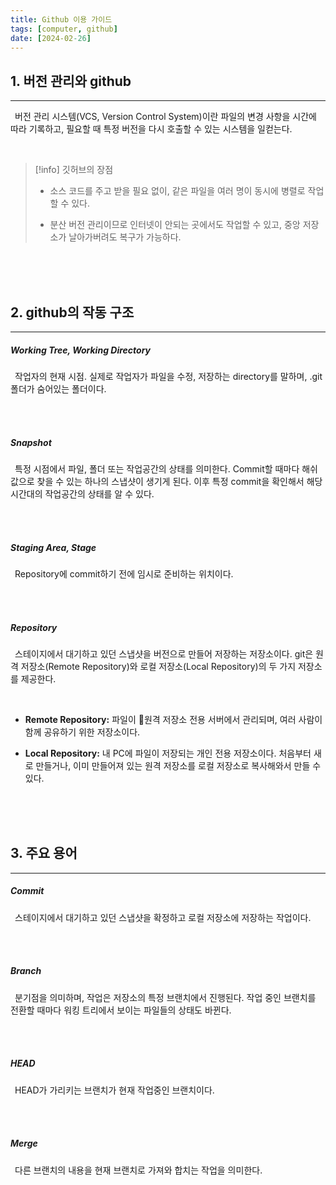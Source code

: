 ```yaml
---
title: Github 이용 가이드
tags: [computer, github]
date: [2024-02-26]
---
```

## 1. 버전 관리와 github
<hr>

&ensp;버전 관리 시스템(VCS, Version Control System)이란 파일의 변경 사항을 시간에 따라 기록하고, 필요할 때 특정 버전을 다시 호출할 수 있는 시스템을 일컫는다.

<br>

 > [!info] 깃허브의 장점
 > - 소스 코드를 주고 받을 필요 없이, 같은 파일을 여러 명이 동시에 병렬로 작업할 수 있다.
 > + 분산 버전 관리이므로 인터넷이 안되는 곳에서도 작업할 수 있고, 중앙 저장소가 날아가버려도 복구가 가능하다.

<br>
<br>
<br>

## 2. github의 작동 구조
<hr>

##### Working Tree, Working Directory

&ensp;작업자의 현재 시점. 실제로 작업자가 파일을 수정, 저장하는 directory를 말하며, .git폴더가 숨어있는 폴더이다.

<br>
<br>

##### Snapshot

&ensp;특정 시점에서 파일, 폴더 또는 작업공간의 상태를 의미한다. Commit할 때마다 해쉬값으로 찾을 수 있는 하나의 스냅샷이 생기게 된다. 이후 특정 commit을 확인해서 해당 시간대의 작업공간의 상태를 알 수 있다.

<br>
<br>

##### Staging Area, Stage

&ensp;Repository에 commit하기 전에 임시로 준비하는 위치이다.

<br>
<br>

##### Repository

&ensp;스테이지에서 대기하고 있던 스냅샷을 버전으로 만들어 저장하는 저장소이다. git은 원격 저장소(Remote Repository)와 로컬 저장소(Local Repository)의 두 가지 저장소를 제공한다.

<br>

- **Remote Repository:** 파일이 원격 저장소 전용 서버에서 관리되며, 여러 사람이 함께 공유하기 위한 저장소이다.
+ **Local Repository:** 내 PC에 파일이 저장되는 개인 전용 저장소이다. 처음부터 새로 만들거나, 이미 만들어져 있는 원격 저장소를 로컬 저장소로 복사해와서 만들 수 있다.

<br>
<br>
<br>

## 3. 주요 용어
<hr>

##### Commit

&ensp;스테이지에서 대기하고 있던 스냅샷을 확정하고 로컬 저장소에 저장하는 작업이다.

<br>
<br>

##### Branch

&ensp;분기점을 의미하며, 작업은 저장소의 특정 브랜치에서 진행된다. 작업 중인 브랜치를 전환할 때마다 워킹 트리에서 보이는 파일들의 상태도 바뀐다. 

<br>
<br>

##### HEAD

&ensp;HEAD가 가리키는 브랜치가 현재 작업중인 브랜치이다.

<br>
<br>

##### Merge

&ensp;다른 브랜치의 내용을 현재 브랜치로 가져와 합치는 작업을 의미한다.

<br>
<br>
<br>